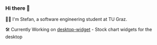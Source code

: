 ### Hi there 👋

👨‍🎓 I'm Stefan, a software engineering student at TU Graz.

🛠️ Currently Working on [desktop-widget](https://github.com/s-hager/desktop-widget) - Stock chart widgets for the desktop

<!--
**s-hager/s-hager** is a ✨ _special_ ✨ repository because its `README.md` (this file) appears on your GitHub profile.

Here are some ideas to get you started:

- 🔭 I’m currently working on ...
- 🌱 I’m currently learning ...
- 👯 I’m looking to collaborate on ...
- 🤔 I’m looking for help with ...
- 💬 Ask me about ...
- 📫 How to reach me: ...
- 😄 Pronouns: ...
- ⚡ Fun fact: ...
-->
